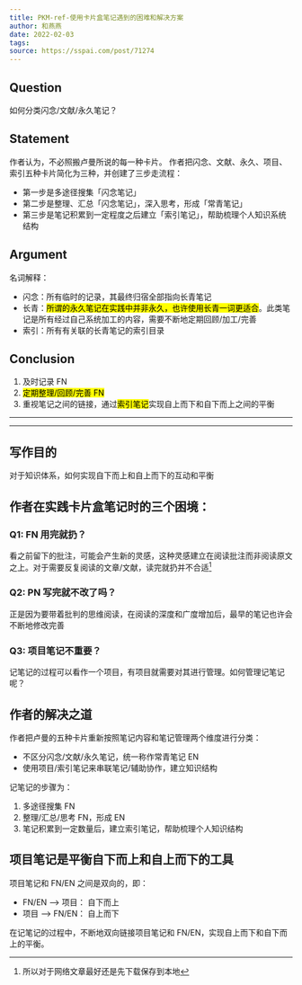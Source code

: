 ```yaml
---
title: PKM-ref-使用卡片盒笔记遇到的困难和解决方案
author: 和燕燕
date: 2022-02-03
tags:
source: https://sspai.com/post/71274
---
```


## Question

如何分类闪念/文献/永久笔记？

## Statement

作者认为，不必照搬卢曼所说的每一种卡片。
作者把闪念、文献、永久、项目、索引五种卡片简化为三种，并创建了三步走流程：

* 第一步是多途径搜集「闪念笔记」
* 第二步是整理、汇总「闪念笔记」，深入思考，形成「常青笔记」
* 第三步是笔记积累到一定程度之后建立「索引笔记」，帮助梳理个人知识系统结构

## Argument

名词解释：

* 闪念：所有临时的记录，其最终归宿全部指向长青笔记
* 长青：<mark>所谓的永久笔记在实践中并非永久，也许使用长青一词更适合</mark>。此类笔记是所有经过自己系统加工的内容，需要不断地定期回顾/加工/完善
* 索引：所有有关联的长青笔记的索引目录

## Conclusion

1. 及时记录 FN
2. <mark>定期整理/回顾/完善 FN</mark>
3. 重视笔记之间的链接，通过<mark>索引笔记</mark>实现自上而下和自下而上之间的平衡

---
---
## 写作目的

对于知识体系，如何实现自下而上和自上而下的互动和平衡

## 作者在实践卡片盒笔记时的三个困境：

### Q1: FN 用完就扔？

看之前留下的批注，可能会产生新的灵感，这种灵感建立在阅读批注而非阅读原文之上。对于需要反复阅读的文章/文献，读完就扔并不合适[^批注1]

### Q2: PN 写完就不改了吗？

正是因为要带着批判的思维阅读，在阅读的深度和广度增加后，最早的笔记也许会不断地修改完善

### Q3: 项目笔记不重要？

记笔记的过程可以看作一个项目，有项目就需要对其进行管理。如何管理记笔记呢？

## 作者的解决之道

作者把卢曼的五种卡片重新按照笔记内容和笔记管理两个维度进行分类：

* 不区分闪念/文献/永久笔记，统一称作常青笔记 EN
* 使用项目/索引笔记来串联笔记/辅助协作，建立知识结构

记笔记的步骤为：

1. 多途径搜集 FN
2. 整理/汇总/思考 FN，形成 EN
3. 笔记积累到一定数量后，建立索引笔记，帮助梳理个人知识结构

## 项目笔记是平衡自下而上和自上而下的工具

项目笔记和 FN/EN 之间是双向的，即：

* FN/EN —> 项目： 自下而上
* 项目 —> FN/EN： 自上而下

在记笔记的过程中，不断地双向链接项目笔记和 FN/EN，实现自上而下和自下而上的平衡。

[^批注1]: 所以对于网络文章最好还是先下载保存到本地
